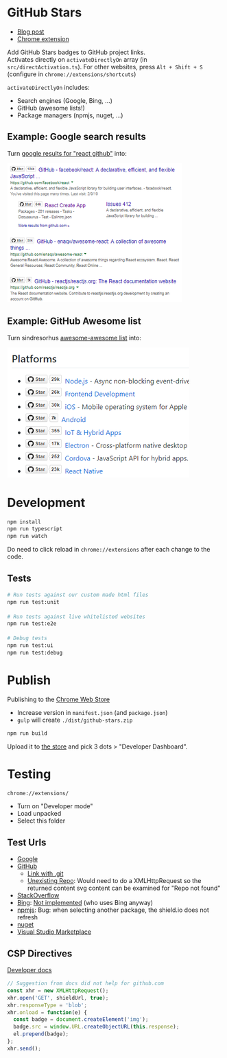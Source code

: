 GitHub Stars
============

- [Blog post](https://itenium.be/blog/javascript/starify-github-links/)
- [Chrome extension](https://chrome.google.com/webstore/detail/starify-github-repo-links/kpficnopciffopkhjpckhkgmnlakcmig)

Add GitHub Stars badges to GitHub project links.  
Activates directly on `activateDirectlyOn` array (in `src/directActivation.ts`). For other websites, press `Alt + Shift + S` (configure in `chrome://extensions/shortcuts`)

`activateDirectlyOn` includes:
- Search engines (Google, Bing, ...)
- GitHub (awesome lists!)
- Package managers (npmjs, nuget, ...)


## Example: Google search results

Turn [google results for "react github"](https://www.google.com/search?q=react+github) into:

![When googling "react github"](media/github-stars-google.png 'When googling "react github"')


## Example: GitHub Awesome list

Turn sindresorhus [awesome-awesome list](https://github.com/sindresorhus/awesome) into:

![sindresorhus/awesome](media/github-stars-awesome.png 'sindresorhus/awesome')


# Development

```bash
npm install
npm run typescript
npm run watch
```

Do need to click reload in `chrome://extensions` after each change to the code.

## Tests

```bash
# Run tests against our custom made html files
npm run test:unit

# Run tests against live whitelisted websites
npm run test:e2e

# Debug tests
npm run test:ui
npm run test:debug
```


# Publish

Publishing to the [Chrome Web Store](https://chrome.google.com/webstore/detail/kpficnopciffopkhjpckhkgmnlakcmig)

- Increase version in `manifest.json` (and `package.json`)
- `gulp` will create `./dist/github-stars.zip`

```bash
npm run build
```

Upload it to [the store](https://chromewebstore.google.com/) and pick 3 dots > "Developer Dashboard".



# Testing

```bash
chrome://extensions/
```

- Turn on "Developer mode"
- Load unpacked
- Select this folder


## Test Urls

- [Google](https://www.google.com/search?q=react+github)
- [GitHub](https://github.com/itenium-be/Mi-Ke)
  - [Link with .git](https://github.com/itenium-be/Git-NumberedAdd.git)
  - [Unexisting Repo](https://github.com/itenium-be/RepoNotFound): Would need to do a XMLHttpRequest so the returned content svg content can be examined for "Repo not found"
- [StackOverflow](https://stackoverflow.com/questions/50605219/difference-between-npx-and-npm)
- [Bing](https://www.bing.com/search?q=github+react): [Not implemented](https://github.com/itenium-be/github-stars-links/issues/17) (who uses Bing anyway)
- [npmjs](https://www.npmjs.com/package/react): Bug: when selecting another package, the shield.io does not refresh
- [nuget](https://www.nuget.org/packages/Newtonsoft.Json)
- [Visual Studio Marketplace](https://marketplace.visualstudio.com/items?itemName=aaron-bond.better-comments)


## CSP Directives

[Developer docs](https://developer.chrome.com/docs/apps/app_external#external)

```js
// Suggestion from docs did not help for github.com
const xhr = new XMLHttpRequest();
xhr.open('GET', shieldUrl, true);
xhr.responseType = 'blob';
xhr.onload = function(e) {
  const badge = document.createElement('img');
  badge.src = window.URL.createObjectURL(this.response);
  el.prepend(badge);
};
xhr.send();
```
